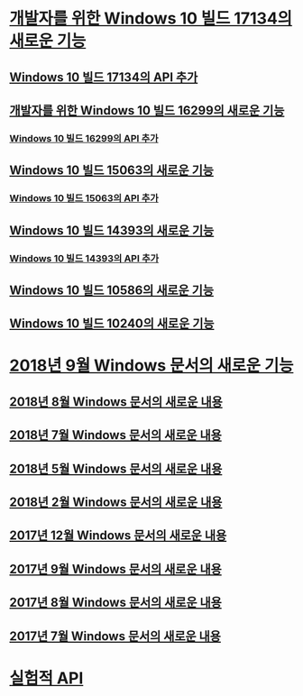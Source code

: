 # [개발자를 위한 Windows 10 빌드 17134의 새로운 기능](../whats-new/windows-10-build-17134.md)
## [Windows 10 빌드 17134의 API 추가](../whats-new/windows-10-build-17134-api-diff.md)
## [개발자를 위한 Windows 10 빌드 16299의 새로운 기능](../whats-new/windows-10-build-16299.md)
### [Windows 10 빌드 16299의 API 추가](../whats-new/windows-10-build-16299-api-diff.md)
## [Windows 10 빌드 15063의 새로운 기능](../whats-new/windows-10-build-15063.md)
### [Windows 10 빌드 15063의 API 추가](../whats-new/windows-10-build-15063-api-diff.md)
## [Windows 10 빌드 14393의 새로운 기능](../whats-new/windows-10-build-14393.md)
### [Windows 10 빌드 14393의 API 추가](../whats-new/windows-10-build-14393-api-diff.md)
## [Windows 10 빌드 10586의 새로운 기능](../whats-new/windows-10-build-10586.md)
## [Windows 10 빌드 10240의 새로운 기능](../whats-new/windows-10-build-10240.md)
# [2018년 9월 Windows 문서의 새로운 기능](../whats-new/windows-docs-september-2018.md)
## [2018년 8월 Windows 문서의 새로운 내용](../whats-new/windows-docs-august-2018.md)
## [2018년 7월 Windows 문서의 새로운 내용](../whats-new/windows-docs-july-2018.md)
## [2018년 5월 Windows 문서의 새로운 내용](../whats-new/windows-docs-may-2018.md)
## [2018년 2월 Windows 문서의 새로운 내용](../whats-new/windows-docs-february-2018.md)
## [2017년 12월 Windows 문서의 새로운 내용](../whats-new/windows-docs-december-2017.md)
## [2017년 9월 Windows 문서의 새로운 내용](../whats-new/windows-docs-september-2017.md)
## [2017년 8월 Windows 문서의 새로운 내용](../whats-new/windows-docs-august-2017.md)
## [2017년 7월 Windows 문서의 새로운 내용](../whats-new/windows-docs-july-2017.md)
# [실험적 API](../whats-new/experimental-apis.md)